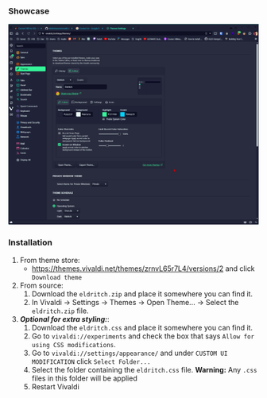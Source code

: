 ### Showcase
![eldritch](screenshot.png)

### Installation
1. From theme store:
   - https://themes.vivaldi.net/themes/zrnvL65r7L4/versions/2 and click `Download theme`
2. From source:
   1. Download the `eldritch.zip` and place it somewhere you can find it.
   2. In Vivaldi -> Settings -> Themes -> Open Theme... -> Select the `eldritch.zip` file.
3. ***Optional for extra styling:***:
   1. Download the `eldritch.css` and place it somewhere you can find it.
   2. Go to `vivaldi://experiments` and check the box that says `Allow for using CSS modifications`.
   3. Go to `vivaldi://settings/appearance/` and under `CUSTOM UI MODIFICATION` click `Select Folder...`
   4. Select the folder containing the `eldritch.css` file. **Warning:** Any `.css` files in this folder will be applied
   5. Restart Vivaldi